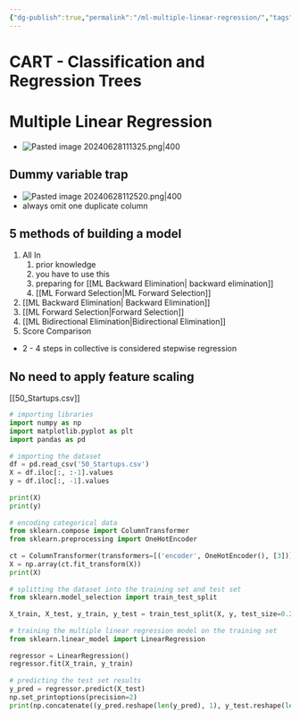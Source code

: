 ```yaml
---
{"dg-publish":true,"permalink":"/ml-multiple-linear-regression/","tags":["notes"],"created":"2024-07-12T08:17:01.507+05:30","updated":"2024-07-15T15:21:51.913+05:30"}
---
```


# CART - Classification and Regression Trees
# Multiple Linear Regression
- ![Pasted image 20240628111325.png|400](/img/user/Attachments/Pasted%20image%2020240628111325.png)
## Dummy variable trap
- ![Pasted image 20240628112520.png|400](/img/user/Attachments/Pasted%20image%2020240628112520.png)
- always omit one duplicate column
## 5 methods of building a model
1. All In
	1. prior knowledge
	2. you have to use this
	3. preparing for [[ML Backward Elimination\| backward elimination]] 
	4. [[ML Forward Selection\|ML Forward Selection]]
2. [[ML Backward Elimination\| Backward Elimination]]
3. [[ML Forward Selection\|Forward Selection]]
4. [[ML Bidirectional Elimination\|Bidirectional Elimination]]
5. Score Comparison
 - 2 - 4 steps in collective is considered stepwise regression
## No need to apply feature scaling

[[50_Startups.csv]]
```py
# importing libraries  
import numpy as np  
import matplotlib.pyplot as plt  
import pandas as pd  
  
# importing the dataset  
df = pd.read_csv('50_Startups.csv')  
X = df.iloc[:, :-1].values  
y = df.iloc[:, -1].values  
  
print(X)  
print(y)  
  
# encoding categorical data  
from sklearn.compose import ColumnTransformer  
from sklearn.preprocessing import OneHotEncoder  
  
ct = ColumnTransformer(transformers=[('encoder', OneHotEncoder(), [3])], remainder='passthrough')  
X = np.array(ct.fit_transform(X))  
print(X)  
  
# splitting the dataset into the training set and test set  
from sklearn.model_selection import train_test_split  
  
X_train, X_test, y_train, y_test = train_test_split(X, y, test_size=0.2, random_state=0)  
  
# training the multiple linear regression model on the training set  
from sklearn.linear_model import LinearRegression  
  
regressor = LinearRegression()  
regressor.fit(X_train, y_train)  
  
# predicting the test set results  
y_pred = regressor.predict(X_test)  
np.set_printoptions(precision=2)  
print(np.concatenate((y_pred.reshape(len(y_pred), 1), y_test.reshape(len(y_test), 1)), 1))
```
